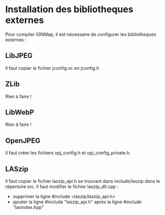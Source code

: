 # Installation des bibliotheques externes

Pour compiler IGNMap, il est nécessaire de configurer les bibliotheques externes :

## LibJPEG
Il faut copier le fichier jconfig.vc en jconfig.h

## ZLib
Rien à faire !

## LibWebP
Rien à faire !

## OpenJPEG
Il faut créer les fichiers opj_config.h et opj_config_private.h.

## LASzip
Il faut copier le fichier laszip_api.h se trouvant dans include/laszip dans le répertoire src.
Il faut modifier le fichier laszip_dll.cpp :
* supprimer la ligne #include <laszip/laszip_api.h>
* ajouter la ligne #include "laszip_api.h" après la ligne #include "lasindex.hpp"